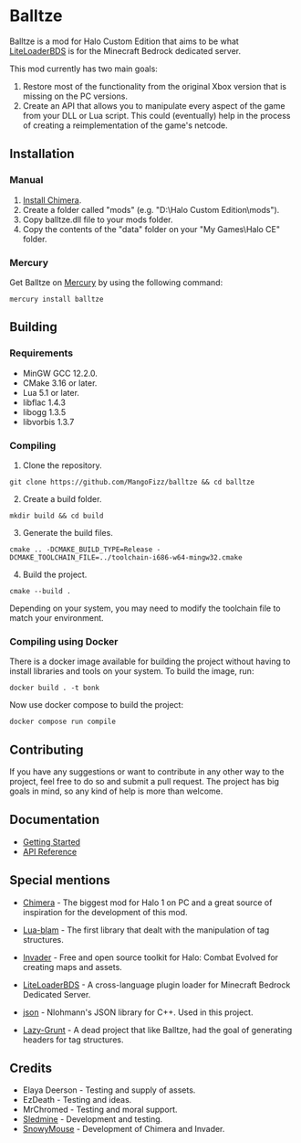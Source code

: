 # Balltze
Balltze is a mod for Halo Custom Edition that aims to be what 
[LiteLoaderBDS](https://github.com/LiteLDev/LiteLoaderBDS) is for the Minecraft
Bedrock dedicated server.

This mod currently has two main goals:
1. Restore most of the functionality from the original Xbox version that is missing on the PC versions.
2. Create an API that allows you to manipulate every aspect of the game from your DLL or Lua script. This could (eventually) help in the 
process of creating a reimplementation of the game's netcode.

## Installation
### Manual
1. [Install Chimera](https://github.com/SnowyMouse/chimera#installation).
2. Create a folder called "mods" (e.g. "D:\Halo Custom Edition\mods").
3. Copy balltze.dll file to your mods folder.
4. Copy the contents of the "data" folder on your "My Games\Halo CE" folder.

### Mercury
Get Balltze on [Mercury](https://github.com/Sledmine/Mercury) by using the
following command:
```
mercury install balltze
```

## Building
### Requirements
- MinGW GCC 12.2.0.
- CMake 3.16 or later.
- Lua 5.1 or later.
- libflac 1.4.3
- libogg 1.3.5
- libvorbis 1.3.7

### Compiling
1. Clone the repository.
```
git clone https://github.com/MangoFizz/balltze && cd balltze
```
2. Create a build folder.
```
mkdir build && cd build
```
3. Generate the build files.
```
cmake .. -DCMAKE_BUILD_TYPE=Release -DCMAKE_TOOLCHAIN_FILE=../toolchain-i686-w64-mingw32.cmake
```
4. Build the project.
```
cmake --build .
```
Depending on your system, you may need to modify the toolchain file to match your 
environment.

### Compiling using Docker
There is a docker image available for building the project without having to install libraries and
tools on your system. To build the image, run:
```
docker build . -t bonk
```
Now use docker compose to build the project:
```
docker compose run compile
```

## Contributing
If you have any suggestions or want to contribute in any other way to the project, feel 
free to do so and submit a pull request. The project has big goals in mind, so any kind
of help is more than welcome.

## Documentation
- [Getting Started](docs/GETTING-STARTED.md)
- [API Reference](docs/API.md)

## Special mentions 
- [Chimera](https://github.com/SnowyMouse/chimera) - The biggest mod for Halo 1 on PC and 
a great source of inspiration for the development of this mod.

- [Lua-blam](https://github.com/Sledmine/lua-blam) - The first library that dealt with the 
manipulation of tag structures.

- [Invader](https://github.com/SnowyMouse/invader) - Free and open source toolkit for Halo: 
Combat Evolved for creating maps and assets. 

- [LiteLoaderBDS](https://github.com/LiteLDev/LiteLoaderBDS) - A cross-language plugin loader
for Minecraft Bedrock Dedicated Server.

- [json](https://github.com/nlohmann/json) - Nlohmann's JSON library for C++. Used in this
project.

- [Lazy-Grunt](https://github.com/Modzybear/Lazy-Grunt) - A dead project that like Balltze, 
had the goal of generating headers for tag structures.

## Credits 
- Elaya Deerson - Testing and supply of assets.
- EzDeath - Testing and ideas.
- MrChromed - Testing and moral support.
- [Sledmine](https://github.com/Sledmine) - Development and testing.
- [SnowyMouse](https://github.com/SnowyMouse) - Development of Chimera and Invader.
